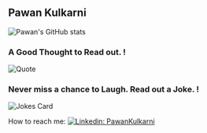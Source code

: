 ## Pawan Kulkarni

<!--
**pawankulkarni13/pawankulkarni13** is a ✨ _special_ ✨ repository because its `README.md` (this file) appears on your GitHub profile.

Here are some ideas to get you started:

- 🔭 I’m currently working on ...
- 🌱 I’m currently learning ...
- 👯 I’m looking to collaborate on ...
- 🤔 I’m looking for help with ...
- 💬 Ask me about 
- 
- 😄 Pronouns: ...
- ⚡ Fun fact: ...
-->


![Pawan's GitHub stats](https://github-readme-stats.vercel.app/api?username=pawankulkarni13&show_icons=true&theme=radical)

### A Good Thought to Read out. !
![Quote](https://github-readme-quotes.herokuapp.com/quote?theme=dark&quoteCategory=motivational)

### Never miss a chance to Laugh. Read out a Joke. !  
<img src="https://readme-jokes.vercel.app/api" alt="Jokes Card" />

How to reach me:
[![Linkedin: PawanKulkarni](https://img.shields.io/badge/pawankulkarni-blue?style=flat-square&logo=Linkedin&logoColor=white&link=https://www.linkedin.com/in/kulkarnipawan/)](https://www.linkedin.com/in/kulkarnipawan/)
